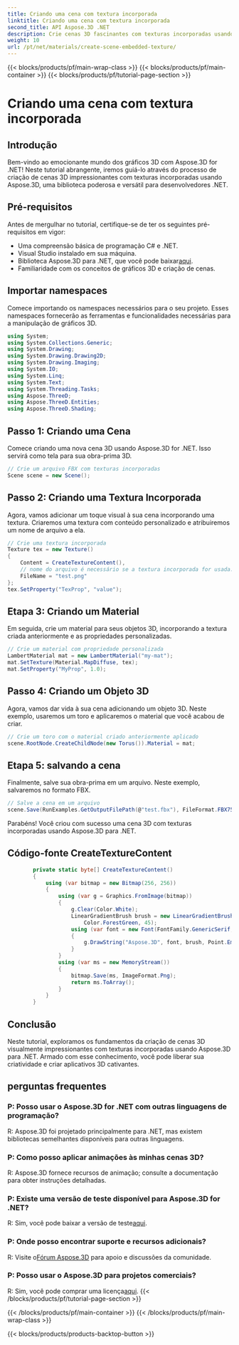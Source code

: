 ```yaml
---
title: Criando uma cena com textura incorporada
linktitle: Criando uma cena com textura incorporada
second_title: API Aspose.3D .NET
description: Crie cenas 3D fascinantes com texturas incorporadas usando Aspose.3D para .NET. Siga nosso guia passo a passo para obter resultados impressionantes.
weight: 10
url: /pt/net/materials/create-scene-embedded-texture/
---
```


{{< blocks/products/pf/main-wrap-class >}}
{{< blocks/products/pf/main-container >}}
{{< blocks/products/pf/tutorial-page-section >}}

# Criando uma cena com textura incorporada

## Introdução
Bem-vindo ao emocionante mundo dos gráficos 3D com Aspose.3D for .NET! Neste tutorial abrangente, iremos guiá-lo através do processo de criação de cenas 3D impressionantes com texturas incorporadas usando Aspose.3D, uma biblioteca poderosa e versátil para desenvolvedores .NET.
## Pré-requisitos
Antes de mergulhar no tutorial, certifique-se de ter os seguintes pré-requisitos em vigor:
- Uma compreensão básica de programação C# e .NET.
- Visual Studio instalado em sua máquina.
- Biblioteca Aspose.3D para .NET, que você pode baixar[aqui](https://releases.aspose.com/3d/net/).
- Familiaridade com os conceitos de gráficos 3D e criação de cenas.
## Importar namespaces
Comece importando os namespaces necessários para o seu projeto. Esses namespaces fornecerão as ferramentas e funcionalidades necessárias para a manipulação de gráficos 3D.
```csharp
using System;
using System.Collections.Generic;
using System.Drawing;
using System.Drawing.Drawing2D;
using System.Drawing.Imaging;
using System.IO;
using System.Linq;
using System.Text;
using System.Threading.Tasks;
using Aspose.ThreeD;
using Aspose.ThreeD.Entities;
using Aspose.ThreeD.Shading;
```
## Passo 1: Criando uma Cena
Comece criando uma nova cena 3D usando Aspose.3D for .NET. Isso servirá como tela para sua obra-prima 3D.
```csharp
// Crie um arquivo FBX com texturas incorporadas
Scene scene = new Scene();
```
## Passo 2: Criando uma Textura Incorporada
Agora, vamos adicionar um toque visual à sua cena incorporando uma textura. Criaremos uma textura com conteúdo personalizado e atribuiremos um nome de arquivo a ela.
```csharp
// Crie uma textura incorporada
Texture tex = new Texture()
{
    Content = CreateTextureContent(),
    // nome do arquivo é necessário se a textura incorporada for usada.
    FileName = "test.png"
};
tex.SetProperty("TexProp", "value");
```
## Etapa 3: Criando um Material
Em seguida, crie um material para seus objetos 3D, incorporando a textura criada anteriormente e as propriedades personalizadas.
```csharp
// Crie um material com propriedade personalizada
LambertMaterial mat = new LambertMaterial("my-mat");
mat.SetTexture(Material.MapDiffuse, tex);
mat.SetProperty("MyProp", 1.0);
```
## Passo 4: Criando um Objeto 3D
Agora, vamos dar vida à sua cena adicionando um objeto 3D. Neste exemplo, usaremos um toro e aplicaremos o material que você acabou de criar.
```csharp
// Crie um toro com o material criado anteriormente aplicado
scene.RootNode.CreateChildNode(new Torus()).Material = mat;
```
## Etapa 5: salvando a cena
Finalmente, salve sua obra-prima em um arquivo. Neste exemplo, salvaremos no formato FBX.
```csharp
// Salve a cena em um arquivo
scene.Save(RunExamples.GetOutputFilePath(@"test.fbx"), FileFormat.FBX7500ASCII);
```
Parabéns! Você criou com sucesso uma cena 3D com texturas incorporadas usando Aspose.3D para .NET.
## Código-fonte CreateTextureContent
```csharp
        private static byte[] CreateTextureContent()
        {
            using (var bitmap = new Bitmap(256, 256))
            {
                using (var g = Graphics.FromImage(bitmap))
                {
                    g.Clear(Color.White);
                    LinearGradientBrush brush = new LinearGradientBrush(new Rectangle(0, 0, 128, 128), Color.Moccasin,
                        Color.ForestGreen, 45);
                    using (var font = new Font(FontFamily.GenericSerif, 40))
                    {
                        g.DrawString("Aspose.3D", font, brush, Point.Empty);
                    }
                }
                using (var ms = new MemoryStream())
                {
                    bitmap.Save(ms, ImageFormat.Png);
                    return ms.ToArray();
                }
            }
        }
```
## Conclusão
Neste tutorial, exploramos os fundamentos da criação de cenas 3D visualmente impressionantes com texturas incorporadas usando Aspose.3D para .NET. Armado com esse conhecimento, você pode liberar sua criatividade e criar aplicativos 3D cativantes.

## perguntas frequentes

### P: Posso usar o Aspose.3D for .NET com outras linguagens de programação?
R: Aspose.3D foi projetado principalmente para .NET, mas existem bibliotecas semelhantes disponíveis para outras linguagens.
### P: Como posso aplicar animações às minhas cenas 3D?
R: Aspose.3D fornece recursos de animação; consulte a documentação para obter instruções detalhadas.
### P: Existe uma versão de teste disponível para Aspose.3D for .NET?
 R: Sim, você pode baixar a versão de teste[aqui](https://releases.aspose.com/).
### P: Onde posso encontrar suporte e recursos adicionais?
 R: Visite o[Fórum Aspose.3D](https://forum.aspose.com/c/3d/18) para apoio e discussões da comunidade.
### P: Posso usar o Aspose.3D para projetos comerciais?
 R: Sim, você pode comprar uma licença[aqui](https://purchase.aspose.com/buy).
{{< /blocks/products/pf/tutorial-page-section >}}

{{< /blocks/products/pf/main-container >}}
{{< /blocks/products/pf/main-wrap-class >}}

{{< blocks/products/products-backtop-button >}}
